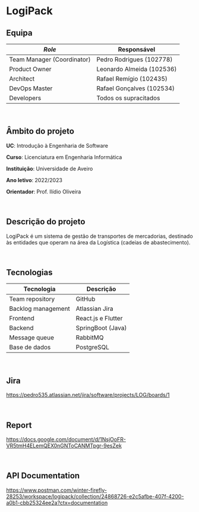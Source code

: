 # LogiPack

## Equipa
| *Role* | Responsável |
|-|-|
| Team Manager (Coordinator) | Pedro Rodrigues (102778) |
| Product Owner| Leonardo Almeida (102536) |
| Architect | Rafael Remígio (102435) |
| DevOps Master| Rafael Gonçalves (102534) |
| Developers | Todos os supracitados |

<br />

## Âmbito do projeto

**UC**: Introdução à Engenharia de Software

**Curso**: Licenciatura em Engenharia Informática

**Instituição**: Universidade de Aveiro

**Ano letivo**: 2022/2023

**Orientador**: Prof. Ilídio Oliveira

<br />

## Descrição do projeto

LogiPack é um sistema de gestão de transportes de mercadorias, destinado às entidades que operam na área da Logística (cadeias de abastecimento).

<br />

## Tecnologias

| **Tecnologia** | **Descrição** |
|-|-|
| Team repository | GitHub |
| Backlog management | Atlassian Jira |
| Frontend | React.js e Flutter |
| Backend | SpringBoot (Java) |
| Message queue | RabbitMQ |
| Base de dados | PostgreSQL |

<br />

## Jira 

https://pedro535.atlassian.net/jira/software/projects/LOG/boards/1

<br />

## Report

https://docs.google.com/document/d/1NsjOoFR-VR5tmH4ELemQEX0nGNToCANMTpgr-9esZek

<br />

## API Documentation

https://www.postman.com/winter-firefly-28253/workspace/logipack/collection/24868726-e2c5afbe-407f-4200-a0b1-cbb25324ee2a?ctx=documentation
